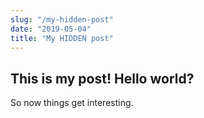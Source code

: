 ```yaml
---
slug: "/my-hidden-post"
date: "2019-05-04"
title: "My HIDDEN post"
---
```

## This is my post! Hello world?
So now things get interesting.